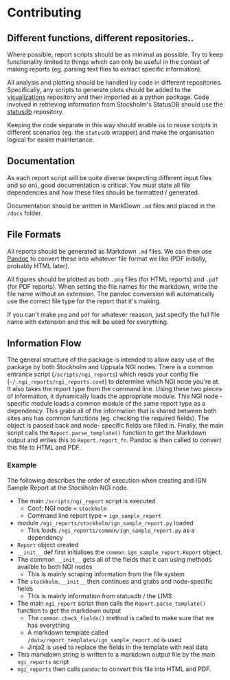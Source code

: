 # Contributing

## Different functions, different repositories..

Where possible, report scripts should be as minimal as possible. Try to keep
functionality limited to things which can only be useful in the context of making
reports (eg. parsing text files to extract specific information).

All analysis and plotting should be handled by code in different repositories.
Specifically, any scripts to generate plots should be added to the
[visualizations](https://github.com/SciLifeLab/visualizations) repository and
then imported as a python package. Code involved in retrieving information
from Stockholm's StatusDB should use the
[statusdb](https://github.com/SciLifeLab/statusdb) repository.

Keeping the code separate in this way should enable us to reuse scripts
in different scenarios (eg. the `statusdb` wrapper) and make the
organisation logical for easier maintenance.


## Documentation
As each report script will be quite diverse (expecting different input files
and so on), good documentation is critical. You must state all file
dependencies and how these files should be formatted / generated.

Documentation should be written in MarkDown `.md` files and placed
in the `/docs` folder.

## File Formats
All reports should be generated as Markdown `.md` files. We can then
use [Pandoc](http://johnmacfarlane.net/pandoc/) to convert these into 
whatever file format we like (PDF initially, probably HTML later).

All figures should be plotted as both `.png` files (for HTML reports)
and `.pdf` (for PDF reports). When setting the file names for the
markdown, write the file name without an extension. The pandoc
conversion will automatically use the correct file type for the report
that it's making.

If you can't make `png` and `pdf` for whatever reaason, just
specify the full file name with extension and this will be used for
everything.

## Information Flow
The general structure of the package is intended to allow easy use of
the package by both Stockholm and Uppsala NGI nodes. There is a
common entrance script (`/scripts/ngi_reports`) which reads
your config file (`~/.ngi_reports/ngi_reports.conf`) to determine
which NGI node you're at. It also takes the report type from the command
line. Using these two pieces of information, it dynamically loads the
appropriate module. This NGI node - specific module loads a common
module of the same report type as a dependency. This grabs all of the
information that is shared between both sites ans has common functions
(eg. checking the required fields). The object is passed back and node-
specific fields are filled in. Finally, the main script calls the
`Report.parse_template()` function to get the Markdown output
and writes this to `Report.report_fn`. Pandoc is then called to convert
this file to HTML and PDF.

### Example
The following describes the order of execution when creating and IGN Sample
Report at the Stockholm NGI node.

* The main `/scripts/ngi_report` script is executed
    * Conf: NGI node = `stockholm`
    * Command line report type = `ign_sample_report`
* module `/ngi_reports/stockholm/ign_sample_report.py` loaded
    * This loads `/ngi_reports/common/ign_sample_report.py` as a dependency
* `Report` object created
* `__init__` def first initialises the `common.ign_sample_report.Report` object.
* The common `__init__` gets all of the fields that it can using methods availble to both NGI nodes
    * This is mainly scraping information from the file system
* The `stockholm.__init__` then continues and grabs and node-specific fields
    * This is mainly information from statusdb / the LIMS
* The main `ngi_report` script then calls the `Report.parse_template()` function to get the markdown output
    * The  `common.check_fields()` method is called to make sure that we has everything
    * A markdown template called `/data/report_templates/ign_sample_report.md` is used
    * Jinja2 is used to replace the fields in the template with real data
* This markdown string is written to a markdown output file by the main `ngi_reports` script
* `ngi_reports` then calls `pandoc` to convert this file into HTML and PDF.




